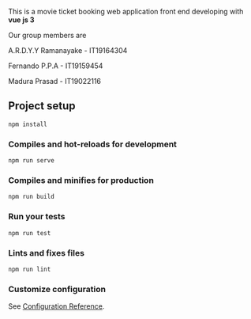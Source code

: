 This is a movie ticket booking web application front end developing with **vue js 3**

Our group members are 

A.R.D.Y.Y Ramanayake - IT19164304

Fernando P.P.A - IT19159454

Madura Prasad - IT19022116


## Project setup
```
npm install
```

### Compiles and hot-reloads for development
```
npm run serve
```

### Compiles and minifies for production
```
npm run build
```

### Run your tests
```
npm run test
```

### Lints and fixes files
```
npm run lint
```

### Customize configuration
See [Configuration Reference](https://cli.vuejs.org/config/).
